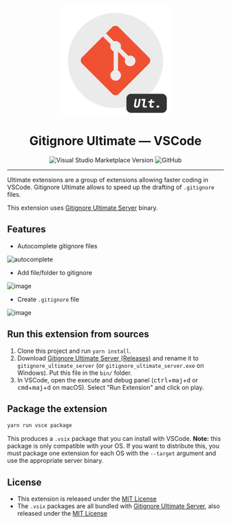 <p align="center">
    <img width="256" height="256" src="https://github.com/quentinguidee/gitignore-ultimate/raw/main/icon-1024.png" />
</p>
<h1 align="center">Gitignore Ultimate — VSCode</h1>

<p align="center">
<a src="https://marketplace.visualstudio.com/items?itemName=quentinguidee.gitignore-ultimate&ssr=false#overview"><img alt="Visual Studio Marketplace Version" src="https://img.shields.io/visual-studio-marketplace/v/quentinguidee.gitignore-ultimate?style=for-the-badge&color=red&logo=visual-studio-code"></a>
<img alt="GitHub" src="https://img.shields.io/github/license/quentinguidee/gitignore-ultimate?style=for-the-badge&color=red&logo=open-source-initiative&logoColor=white">
</p>

---

Ultimate extensions are a group of extensions allowing faster coding in VSCode. Gitignore Ultimate allows to speed up the drafting of `.gitignore` files.

This extension uses [Gitignore Ultimate Server](https://github.com/quentinguidee/gitignore-ultimate-server) binary.

## Features

- Autocomplete gitignore files

![autocomplete](https://user-images.githubusercontent.com/12123721/113505778-4bad6600-9541-11eb-9f3e-a64c63983b95.gif)

- Add file/folder to gitignore

<img width="274" alt="image" src="https://user-images.githubusercontent.com/12123721/113505947-266d2780-9542-11eb-9139-c9676746b594.png">

- Create `.gitignore` file

<img width="290" alt="image" src="https://user-images.githubusercontent.com/12123721/113505935-148b8480-9542-11eb-9c27-2862e5af6092.png">

## Run this extension from sources

1. Clone this project and run `yarn install`.
2. Download [Gitignore Ultimate Server (Releases)](https://github.com/quentinguidee/gitignore-ultimate-server/releases) and rename it to `gitignore_ultimate_server` (or `gitignore_ultimate_server.exe` on Windows). Put this file in the `bin/` folder.
3. In VSCode, open the execute and debug panel (<kbd>ctrl</kbd>+<kbd>maj</kbd>+<kbd>d</kbd> or <kbd>cmd</kbd>+<kbd>maj</kbd>+<kbd>d</kbd> on macOS). Select "Run Extension" and click on play.

## Package the extension

```bash
yarn run vsce package
```

This produces a `.vsix` package that you can install with VSCode. **Note:** this package is only compatible with your OS. If you want to distribute this, you must package one extension for each OS with the `--target` argument and use the appropriate server binary.

## License

- This extension is released under the [MIT License](./LICENSE.md)
- The `.vsix` packages are all bundled with [Gitignore Ultimate Server](https://github.com/quentinguidee/gitignore-ultimate-server), also released under the [MIT License](https://github.com/quentinguidee/gitignore-ultimate-server/blob/next/LICENSE.md)
